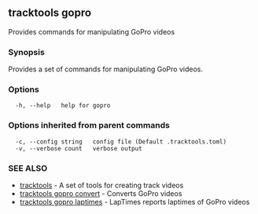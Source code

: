 ## tracktools gopro

Provides commands for manipulating GoPro videos

### Synopsis

Provides a set of commands for manipulating GoPro videos.

### Options

```
  -h, --help   help for gopro
```

### Options inherited from parent commands

```
  -c, --config string   config file (Default .tracktools.toml)
  -v, --verbose count   verbose output
```

### SEE ALSO

* [tracktools](tracktools.md)	 - A set of tools for creating track videos
* [tracktools gopro convert](tracktools_gopro_convert.md)	 - Converts GoPro videos
* [tracktools gopro laptimes](tracktools_gopro_laptimes.md)	 - LapTimes reports laptimes of GoPro videos

